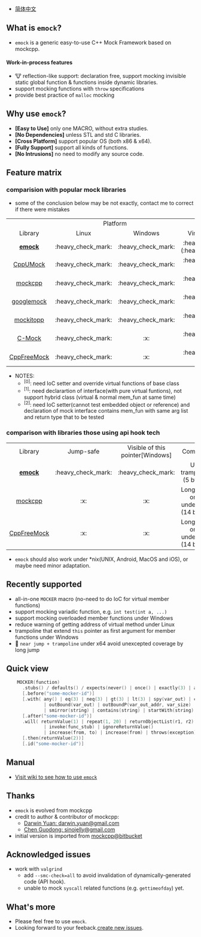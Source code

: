 - [简体中文](./README.md)

## What is `emock`?

- `emock` is a generic easy-to-use C++ Mock Framework based on mockcpp.

#### Work-in-process features

- :cow: reflection-like support: declaration free, support mocking invisible static global function & functions inside dynamic libraries.
- support mocking functions with `throw` specifications
- provide best practice of `malloc` mocking

## Why use `emock`?

- **[Easy to Use]** only one MACRO, without extra studies.
- **[No Dependencies]** unless STL and std C libraries.
- **[Cross Platform]** support popular OS (both x86 & x64).
- **[Fully Support]** support all kinds of functions.
- **[No Intrusions]** no need to modify any source code.

## Feature matrix

### comparision with popular mock libraries

- some of the conclusion below may be not exactly, contact me to correct if there were mistakes

<table style="text-align: center">
   <tr>
      <td></td>
      <td colspan="2">Platform</td>
      <td colspan="3">Member function</td>
      <td colspan="3">General function</td>
      <td>Misc</td>
   </tr>
   <tr>
      <td>Library</td>
      <td>Linux</td>
      <td>Windows</td>
      <td>Virtual(IoC-less)</td>
      <td>Normal</td>
      <td>Static</td>
      <td>Global</td>
      <td>Variadic</td>
      <td>Template</td>
      <td>Intrusion-free</td>
   </tr>
   <tr>
      <td><a href="https://github.com/ez8-co/emock"><strong>emock</strong></a></td>
      <td>:heavy_check_mark:</td>
      <td>:heavy_check_mark:</td>
      <td>:heavy_check_mark:(:heavy_check_mark:)</td>
      <td>:heavy_check_mark:</td>
      <td>:heavy_check_mark:</td>
      <td>:heavy_check_mark:</td>
      <td>:heavy_check_mark:</td>
      <td>:heavy_check_mark:</td>
      <td>:heavy_check_mark:</td>
   </tr>
   <tr>
      <td><a href="https://github.com/cpputest/cpputest">CppUMock</a></td>
      <td>:heavy_check_mark:</td>
      <td>:heavy_check_mark:</td>
      <td>:heavy_check_mark:(:x:<sup>[0]</sup>)</td>
      <td>:x:</td>
      <td>:heavy_check_mark:</td>
      <td>:heavy_check_mark:</td>
      <td>:heavy_check_mark:</td>
      <td>:heavy_check_mark:</td>
      <td>:grey_exclamation:<sup>[0]</sup></td>
   </tr>
   <tr>
      <td><a href="https://github.com/sinojelly/mockcpp">mockcpp</a></td>
      <td>:heavy_check_mark:</td>
      <td>:heavy_check_mark:</td>
      <td>:heavy_check_mark:(:x:<sup>[1]</sup>)</td>
      <td>:x:</td>
      <td>:heavy_check_mark:</td>
      <td>:heavy_check_mark:</td>
      <td>:x:</td>
      <td>:heavy_check_mark:</td>
      <td>:grey_exclamation:<sup>[1]</sup></td>
   </tr>
   <tr>
      <td><a href="https://github.com/google/googletest/tree/master/googlemock">googlemock</a></td>
      <td>:heavy_check_mark:</td>
      <td>:heavy_check_mark:</td>
      <td>:heavy_check_mark:(:x:<sup>[2]</sup>)</td>
      <td>:x:</td>
      <td>:x:</td>
      <td>:x:</td>
      <td>:x:</td>
      <td>:x:</td>
      <td>:grey_exclamation:<sup>[2]</sup></td>
   </tr>
   <tr>
      <td><a href="https://github.com/tpounds/mockitopp">mockitopp</a></td>
      <td>:heavy_check_mark:</td>
      <td>:heavy_check_mark:</td>
      <td>:heavy_check_mark:(:x:<sup>[1]</sup>)</td>
      <td>:x:</td>
      <td>:x:</td>
      <td>:x:</td>
      <td>:x:</td>
      <td>:x:</td>
      <td>:grey_exclamation:<sup>[1]</sup></td>
   </tr>
   <tr>
      <td><a href="https://github.com/hjagodzinski/C-Mock">C-Mock</a></td>
      <td>:heavy_check_mark:</td>
      <td>:x:</td>
      <td>:heavy_check_mark:(:x:<sup>[1]</sup>)</td>
      <td>:heavy_check_mark:</td>
      <td>:heavy_check_mark:</td>
      <td>:heavy_check_mark:</td>
      <td>:x:</td>
      <td>:x:</td>
      <td>:grey_exclamation:<sup>[1]</sup></td>
   </tr>
   <tr>
      <td><a href="https://github.com/gzc9047/CppFreeMock">CppFreeMock</a></td>
      <td>:heavy_check_mark:</td>
      <td>:x:</td>
      <td>:heavy_check_mark:(:x:<sup>[1]</sup>)</td>
      <td>:heavy_check_mark:</td>
      <td>:heavy_check_mark:</td>
      <td>:heavy_check_mark:</td>
      <td>:heavy_check_mark:</td>
      <td>:heavy_check_mark:</td>
      <td>:grey_exclamation:<sup>[1]</sup></td>
   </tr>
</table>

- NOTES:
  - <sup>[0]</sup>: need IoC setter and override virtual functions of base class
  - <sup>[1]</sup>: need declarartion of interface(with pure virtual funtions), not support hybrid class (virtual & normal mem_fun at same time)
  - <sup>[2]</sup>: need IoC setter(cannot test embedded object or reference) and declaration of mock interface contains mem_fun with same arg list and return type that to be tested

### comparison with libraries those using api hook tech

<table style="text-align: center">
   <tr>
      <td>Library</td>
      <td>Jump-safe</td>
      <td>Visible of this pointer[Windows]</td>
      <td>Comment</td>
   </tr>
   <tr>
      <td><a href="https://github.com/ez8-co/emock"><strong>emock</strong></a></td>
      <td>:heavy_check_mark:</td>
      <td>:heavy_check_mark:</td>
      <td>Use trampoline (5 bytes)</td>
   </tr>
   <tr>
      <td><a href="https://github.com/sinojelly/mockcpp">mockcpp</a></td>
      <td>:x:</td>
      <td>:x:</td>
      <td>Long jump only under x64 (14 bytes)</td>
   </tr>
   <tr>
      <td><a href="https://github.com/gzc9047/CppFreeMock">CppFreeMock</a></td>
      <td>:x:</td>
      <td>:x:</td>
      <td>Long jump only under x64 (14 bytes)</td>
   </tr>
</table>

- `emock` should also work under \*nix(UNIX, Android, MacOS and iOS), or maybe need minor adaptation.

## Recently supported

- all-in-one `MOCKER` macro (no-need to do IoC for virtual member functions)
- support mocking variadic function, e.g. `int test(int a, ...)`
- support mocking overloaded member functions under Windows
- reduce warning of getting address of virtual method under Linux
- trampoline that extend `this` pointer as first argument for member functions under Windows
- :clap: `near jump + trampoline` under x64 avoid unexcepted coverage by long jump

## Quick view

  ```cpp
      MOCKER(function)
        .stubs() / defaults() / expects(never() | once() | exactly(3) | atLeast(3) | atMost(3) )
        [.before("some-mocker-id")]
        [.with( any() | eq(3) | neq(3) | gt(3) | lt(3) | spy(var_out) | check(check_func)
                | outBound(var_out) | outBoundP(var_out_addr, var_size) | mirror(var_in_addr, var_size)
                | smirror(string) | contains(string) | startWith(string) | endWith(string) )]
        [.after("some-mocker-id")]
        .will( returnValue(1) | repeat(1, 20) | returnObjectList(r1, r2)
                | invoke(func_stub) | ignoreReturnValue()
                | increase(from, to) | increase(from) | throws(exception) | die(3))
        [.then(returnValue(2))]
        [.id("some-mocker-id")]
  ```

## Manual

- [Visit wiki to see how to use `emock`](https://github.com/ez8-co/emock/wiki)

## Thanks

- `emock` is evolved from mockcpp
- credit to author & contributor of mockcpp:
  - [Darwin Yuan: darwin.yuan@gmail.com](https://github.com/godsme)
  - [Chen Guodong: sinojelly@gmail.com](https://github.com/sinojelly)
- initial version is imported from [mockcpp@bitbucket](https://bitbucket.org/godsme/mockcpp)

## Acknowledged issues

- work with `valgrind`
  - add `--smc-check=all` to avoid invalidation of dynamically-generated code (API hook).
  - unable to mock `syscall` related functions (e.g. `gettimeofday`) yet.

## What's more

- Please feel free to use `emock`.
- Looking forward to your feeback.[create new issues](https://github.com/ez8-co/emock/issues/new).